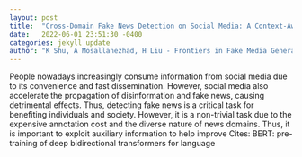 ```yaml
---
layout: post
title:  "Cross-Domain Fake News Detection on Social Media: A Context-Aware Adversarial Approach"
date:   2022-06-01 23:51:30 -0400
categories: jekyll update
author: "K Shu, A Mosallanezhad, H Liu - Frontiers in Fake Media Generation and Detection, 2022"
---
```

People nowadays increasingly consume information from social media due to its convenience and fast dissemination. However, social media also accelerate the propagation of disinformation and fake news, causing detrimental effects. Thus, detecting fake news is a critical task for benefiting individuals and society. However, it is a non-trivial task due to the expensive annotation cost and the diverse nature of news domains. Thus, it is important to exploit auxiliary information to help improve  Cites: BERT: pre-training of deep bidirectional transformers for language 